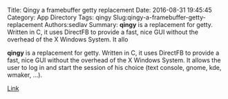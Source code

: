 Title: Qingy a framebuffer getty replacement
Date: 2016-08-31 19:45:45
Category: App Directory
Tags: qingy
Slug:qingy-a-framebuffer-getty-replacement
Authors:sedlav
Summary: **qingy** is a replacement for getty. Written in C, it uses DirectFB to provide a fast, nice GUI without the overhead of the X Windows System. It allo

**qingy** is a replacement for getty. Written in C, it uses DirectFB to provide a fast, nice GUI without the overhead of the X Windows System. It allows the user to log in and start the session of his choice (text console, gnome, kde, wmaker, ...).

[Link](http://qingy.sourceforge.net/about.php)
